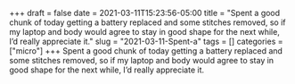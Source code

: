 +++draft = falsedate = 2021-03-11T15:23:56-05:00title = "Spent a good chunk of today getting a battery replaced and some stitches removed, so if my laptop and body would agree to stay in good shape for the next while, I’d really appreciate it."slug = "2021-03-11-Spent-a"tags = []categories = ["micro"]+++Spent a good chunk of today getting a battery replaced and some stitches removed, so if my laptop and body would agree to stay in good shape for the next while, I’d really appreciate it.